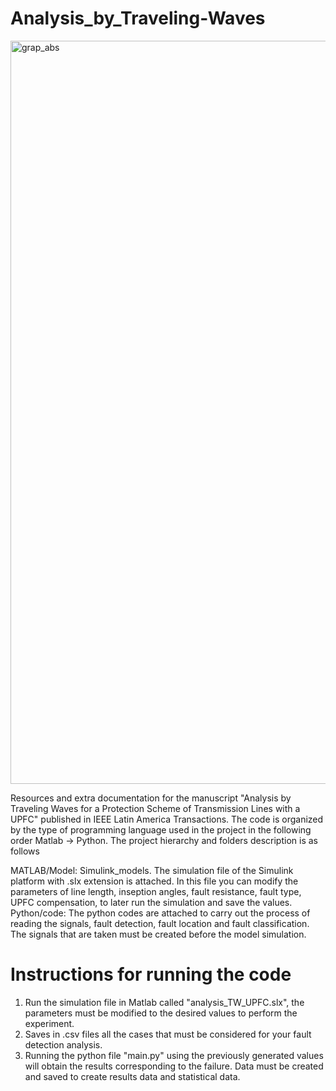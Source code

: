 # Analysis_by_Traveling-Waves

<img width="1189" alt="grap_abs" src="https://github.com/JavierRodriguezH/Analysis_by_Traveling-Waves/assets/142826929/69c1011d-865b-42f6-b112-5876df731f88">


Resources and extra documentation for the manuscript "Analysis by Traveling Waves for a Protection Scheme of Transmission Lines with a UPFC" published in IEEE Latin America Transactions. The code is organized by the type of programming language used in the project in the following order Matlab -> Python. The project hierarchy and folders description is as follows

MATLAB/Model: Simulink_models. The simulation file of the Simulink platform with .slx extension is attached. In this file you can modify the parameters of line length, inseption angles, fault resistance, fault type, UPFC compensation, to later run the simulation and save the values.
Python/code: The python codes are attached to carry out the process of reading the signals, fault detection, fault location and fault classification. The signals that are taken must be created before the model simulation.

# Instructions for running the code


1. Run the simulation file in Matlab called "analysis_TW_UPFC.slx", the parameters must be modified to the desired values to perform the experiment.
2. Saves in .csv files all the cases that must be considered for your fault detection analysis.
3. Running the python file "main.py" using the previously generated values will obtain the results corresponding to the failure. Data must be created and saved to create results data and statistical data.
